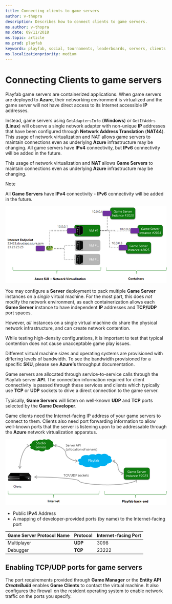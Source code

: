 ```yaml
---
title: Connecting clients to game servers 
author: v-thopra
description: Describes how to connect clients to game servers.
ms.author: v-thopra
ms.date: 09/11/2018
ms.topic: article
ms.prod: playfab
keywords: playfab, social, tournaments, leaderboards, servers, clients
ms.localizationpriority: medium
---
```


# Connecting Clients to game servers

Playfab game servers are containerized applications. When game servers are deployed to **Azure**, their networking environment is virtualized and the game server will not have direct access to its Internet accessible **IP** addresses.

Instead, game servers using `GetAdaptersInfo` (**Windows**) or `GetIfAddrs` (**Linux**) will observe a single network adapter with non-unique **IP** addresses that have been configured through **Network Address Translation** (**NAT44**). This usage of network virtualization and NAT allows game servers to maintain connections even as underlying **Azure** infrastructure may be changing. All game servers have **IPv4** connectivity, but **IPv6** connectivity will be added in the future.

This usage of network virtualization and **NAT** allows **Game Servers** to maintain connections even as underlying **Azure** infrastructure may be changing.

> [!NOTE]
> All **Game Servers** have **IPv4** connectivity - **IPv6** connectivity will be added in the future.

![PlayFab Game Servers - Network virtualization](media/tutorials/playfab-game-servers-network-virtualization.png)  

You may configure a **Server** deployment to pack multiple **Game Server** instances on a *single* virtual machine. For the most part, this does *not* modify the network environment, as each containerization allows each **Game Server** instance to have independent **IP** addresses and **TCP/UDP** port spaces.

However, *all* instances on a single virtual machine do share the physical network infrastructure, and can create network contention.

While testing high-density configurations, it is important to test that typical contention does not cause unacceptable game play issues.

Different virtual machine sizes and operating systems are provisioned with differing levels of bandwidth. To see the bandwidth provisioned for a specific **SKU**, please see **Azure’s** throughput documentation.

Game servers are allocated through service-to-service calls through the Playfab server **API**. The connection information required for client connectivity is passed through these services and clients which typically use **TCP** or **UDP** sockets to drive a direct connection to the game server.

Typically, **Game Servers** will listen on well-known **UDP** and **TCP** ports selected by the **Game Developer**.

Game clients need the Internet-facing IP address of your game servers to connect to them. Clients also need port forwarding information to allow well-known ports that the server is listening upon to be addressable through the **Azure** network virtualization apparatus.

![PlayFab Game Servers - connecting game clients](media/tutorials/playfab-game-servers-connecting-game-clients.png)  

- Public **IPv4** Address
- A mapping of developer-provided ports (by name) to the Internet-facing port

|Game Server Protocol Name|Protocol | Internet-facing Port|
| ------------- |-------------| -----|
|Multiplayer | **UDP** |  3098 |
|Debugger | **TCP** |  23222 |

## Enabling TCP/UDP ports for game servers

The port requirements provided through **Game Manager** or the **Entity API *CreateBuild*** enables **Game Clients** to contact the virtual machine. It also configures the firewall on the resident operating system to enable network traffic on the ports you specify.
